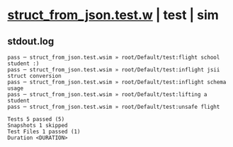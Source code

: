 # [struct_from_json.test.w](../../../../../tests/valid/struct_from_json.test.w) | test | sim

## stdout.log
```log
pass ─ struct_from_json.test.wsim » root/Default/test:flight school student :)       
pass ─ struct_from_json.test.wsim » root/Default/test:inflight jsii struct conversion
pass ─ struct_from_json.test.wsim » root/Default/test:inflight schema usage          
pass ─ struct_from_json.test.wsim » root/Default/test:lifting a student              
pass ─ struct_from_json.test.wsim » root/Default/test:unsafe flight                  

Tests 5 passed (5)
Snapshots 1 skipped
Test Files 1 passed (1)
Duration <DURATION>
```

